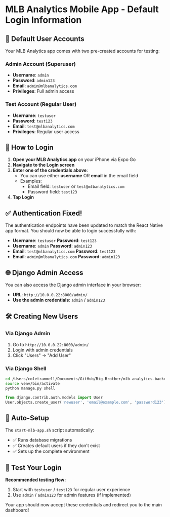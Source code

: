 # MLB Analytics Mobile App - Default Login Information

## 🔐 Default User Accounts

Your MLB Analytics app comes with two pre-created accounts for testing:

### **Admin Account (Superuser)**
- **Username**: `admin`
- **Password**: `admin123`
- **Email**: `admin@mlbanalytics.com`
- **Privileges**: Full admin access

### **Test Account (Regular User)**
- **Username**: `testuser`
- **Password**: `test123`
- **Email**: `test@mlbanalytics.com`
- **Privileges**: Regular user access

## 📱 How to Login

1. **Open your MLB Analytics app** on your iPhone via Expo Go
2. **Navigate to the Login screen**
3. **Enter one of the credentials above**:
   - You can use either **username** OR **email** in the email field
   - Examples:
     - Email field: `testuser` or `test@mlbanalytics.com`
     - Password field: `test123`
4. **Tap Login**

## ✅ **Authentication Fixed!**

The authentication endpoints have been updated to match the React Native app format. You should now be able to login successfully with:

- **Username**: `testuser` **Password**: `test123` 
- **Username**: `admin` **Password**: `admin123`
- **Email**: `test@mlbanalytics.com` **Password**: `test123`
- **Email**: `admin@mlbanalytics.com` **Password**: `admin123`

## 🌐 Django Admin Access

You can also access the Django admin interface in your browser:

- **URL**: `http://10.0.0.22:8000/admin/`
- **Use the admin credentials**: `admin` / `admin123`

## 🛠 Creating New Users

### Via Django Admin
1. Go to `http://10.0.0.22:8000/admin/`
2. Login with admin credentials
3. Click "Users" → "Add User"

### Via Django Shell
```bash
cd /Users/coletrammell/Documents/GitHub/Big-Brother/mlb-analytics-backend/src
source venv/bin/activate
python manage.py shell
```

```python
from django.contrib.auth.models import User
User.objects.create_user('newuser', 'email@example.com', 'password123')
```

## 🔄 Auto-Setup

The `start-mlb-app.sh` script automatically:
- ✅ Runs database migrations
- ✅ Creates default users if they don't exist
- ✅ Sets up the complete environment

## 🎯 Test Your Login

**Recommended testing flow:**
1. Start with `testuser` / `test123` for regular user experience
2. Use `admin` / `admin123` for admin features (if implemented)

Your app should now accept these credentials and redirect you to the main dashboard!
